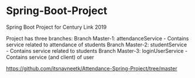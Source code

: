 # Spring-Boot-Project
Spring Boot Project for Century Link 2019

Project has three branches:
Branch Master-1: attendanceService - Contains service related to attendance of students
Branch Master-2: studentService - Contains service related to students
Branch Master-3: loginUserService - Contains service (and client) of user 




https://github.com/itsnavneetk/Attendance-Spring-Project/tree/master
